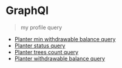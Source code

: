 # GraphQl

> my profile query

- [Planter min withdrawable balance query](./PlanterMinWithdrawableBalanceQuery.graphql)
- [Planter status query](./PlanterStatusQuery.graphql)
- [Planter trees count query](./PlanterTreesCountQuery.graphql)
- [Planter withdrawable balance query](./PlanterWithdrawableBalanceQuery.graphql)
